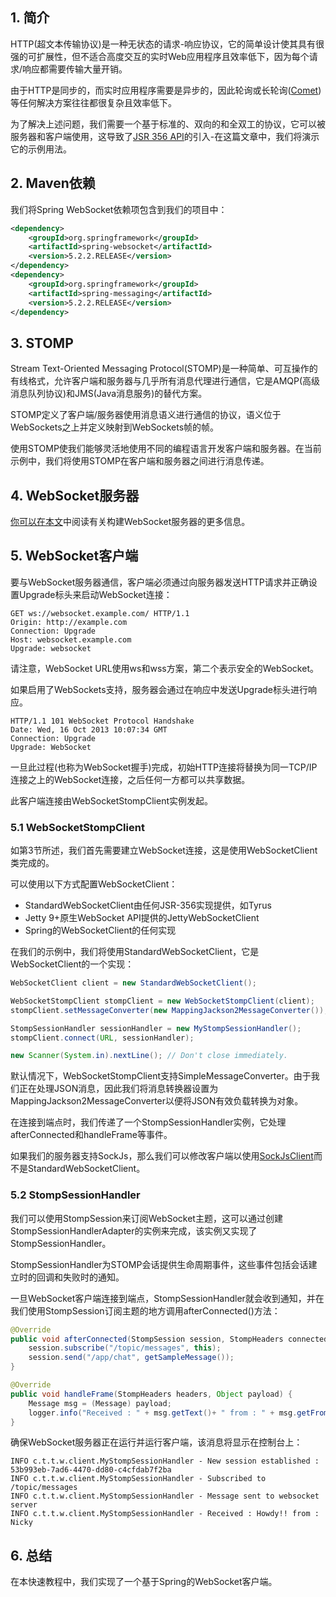 ## 1. 简介

HTTP(超文本传输协议)是一种无状态的请求-响应协议，它的简单设计使其具有很强的可扩展性，但不适合高度交互的实时Web应用程序且效率低下，因为每个请求/响应都需要传输大量开销。

由于HTTP是同步的，而实时应用程序需要是异步的，因此轮询或长轮询([Comet](https://en.wikipedia.org/wiki/Comet_(programming)))等任何解决方案往往都很复杂且效率低下。

为了解决上述问题，我们需要一个基于标准的、双向的和全双工的协议，它可以被服务器和客户端使用，这导致了[JSR 356 API](http://www.oracle.com/technetwork/articles/java/jsr356-1937161.html)的引入-在这篇文章中，我们将演示它的示例用法。

## 2. Maven依赖

我们将Spring WebSocket依赖项包含到我们的项目中：

```xml
<dependency>
    <groupId>org.springframework</groupId>
    <artifactId>spring-websocket</artifactId>
    <version>5.2.2.RELEASE</version>
</dependency>
<dependency>
    <groupId>org.springframework</groupId>
    <artifactId>spring-messaging</artifactId>
    <version>5.2.2.RELEASE</version>
</dependency>
```

## 3. STOMP

Stream Text-Oriented Messaging Protocol(STOMP)是一种简单、可互操作的有线格式，允许客户端和服务器与几乎所有消息代理进行通信，它是AMQP(高级消息队列协议)和JMS(Java消息服务)的替代方案。

STOMP定义了客户端/服务器使用消息语义进行通信的协议，语义位于WebSockets之上并定义映射到WebSockets帧的帧。

使用STOMP使我们能够灵活地使用不同的编程语言开发客户端和服务器。在当前示例中，我们将使用STOMP在客户端和服务器之间进行消息传递。

## 4. WebSocket服务器

[你可以在本文]()中阅读有关构建WebSocket服务器的更多信息。

## 5. WebSocket客户端

要与WebSocket服务器通信，客户端必须通过向服务器发送HTTP请求并正确设置Upgrade标头来启动WebSocket连接：

```http request
GET ws://websocket.example.com/ HTTP/1.1
Origin: http://example.com
Connection: Upgrade
Host: websocket.example.com
Upgrade: websocket
```

请注意，WebSocket URL使用ws和wss方案，第二个表示安全的WebSocket。

如果启用了WebSockets支持，服务器会通过在响应中发送Upgrade标头进行响应。

```http request
HTTP/1.1 101 WebSocket Protocol Handshake
Date: Wed, 16 Oct 2013 10:07:34 GMT
Connection: Upgrade
Upgrade: WebSocket
```

一旦此过程(也称为WebSocket握手)完成，初始HTTP连接将替换为同一TCP/IP连接之上的WebSocket连接，之后任何一方都可以共享数据。

此客户端连接由WebSocketStompClient实例发起。

### 5.1 WebSocketStompClient

如第3节所述，我们首先需要建立WebSocket连接，这是使用WebSocketClient类完成的。

可以使用以下方式配置WebSocketClient：

-   StandardWebSocketClient由任何JSR-356实现提供，如Tyrus
-   Jetty 9+原生WebSocket API提供的JettyWebSocketClient
-   Spring的WebSocketClient的任何实现

在我们的示例中，我们将使用StandardWebSocketClient，它是WebSocketClient的一个实现：

```java
WebSocketClient client = new StandardWebSocketClient();

WebSocketStompClient stompClient = new WebSocketStompClient(client);
stompClient.setMessageConverter(new MappingJackson2MessageConverter());

StompSessionHandler sessionHandler = new MyStompSessionHandler();
stompClient.connect(URL, sessionHandler);

new Scanner(System.in).nextLine(); // Don't close immediately.
```

默认情况下，WebSocketStompClient支持SimpleMessageConverter。由于我们正在处理JSON消息，因此我们将消息转换器设置为MappingJackson2MessageConverter以便将JSON有效负载转换为对象。

在连接到端点时，我们传递了一个StompSessionHandler实例，它处理afterConnected和handleFrame等事件。

如果我们的服务器支持SockJs，那么我们可以修改客户端以使用[SockJsClient](https://docs.spring.io/spring/docs/current/spring-framework-reference/htmlsingle/#websocket-fallback-sockjs-client)而不是StandardWebSocketClient。

### 5.2 StompSessionHandler

我们可以使用StompSession来订阅WebSocket主题，这可以通过创建StompSessionHandlerAdapter的实例来完成，该实例又实现了StompSessionHandler。

StompSessionHandler为STOMP会话提供生命周期事件，这些事件包括会话建立时的回调和失败时的通知。

一旦WebSocket客户端连接到端点，StompSessionHandler就会收到通知，并在我们使用StompSession订阅主题的地方调用afterConnected()方法：

```java
@Override
public void afterConnected(StompSession session, StompHeaders connectedHeaders) {
    session.subscribe("/topic/messages", this);
    session.send("/app/chat", getSampleMessage());
}

@Override
public void handleFrame(StompHeaders headers, Object payload) {
    Message msg = (Message) payload;
    logger.info("Received : " + msg.getText()+ " from : " + msg.getFrom());
}
```

确保WebSocket服务器正在运行并运行客户端，该消息将显示在控制台上：

```shell
INFO c.t.t.w.client.MyStompSessionHandler - New session established : 53b993eb-7ad6-4470-dd80-c4cfdab7f2ba
INFO c.t.t.w.client.MyStompSessionHandler - Subscribed to /topic/messages
INFO c.t.t.w.client.MyStompSessionHandler - Message sent to websocket server
INFO c.t.t.w.client.MyStompSessionHandler - Received : Howdy!! from : Nicky
```

## 6. 总结

在本快速教程中，我们实现了一个基于Spring的WebSocket客户端。